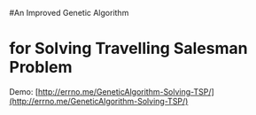 #An Improved Genetic Algorithm 
# for Solving Travelling Salesman Problem

Demo: [http://errno.me/GeneticAlgorithm-Solving-TSP/](http://errno.me/GeneticAlgorithm-Solving-TSP/)
